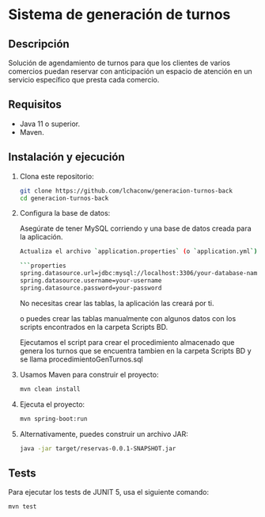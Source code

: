# Sistema de generación de turnos

## Descripción
Solución de agendamiento de turnos para que los clientes de varios comercios puedan reservar con anticipación un espacio de atención en un servicio específico que presta cada comercio.

## Requisitos

- Java 11 o superior.
- Maven.

## Instalación y ejecución

1. Clona este repositorio:
    ```bash
    git clone https://github.com/lchaconw/generacion-turnos-back
    cd generacion-turnos-back
    ```

2. Configura la base de datos:

   Asegúrate de tener MySQL corriendo y una base de datos creada para la aplicación.

    ```bash
    Actualiza el archivo `application.properties` (o `application.yml`) con los detalles de conexión a tu base de datos:

    ```properties
   spring.datasource.url=jdbc:mysql://localhost:3306/your-database-name
   spring.datasource.username=your-username
   spring.datasource.password=your-password
    ```

   No necesitas crear las tablas, la aplicación las creará por ti.

   o puedes crear las tablas manualmente con algunos datos con los scripts encontrados en la carpeta Scripts BD.

   Ejecutamos el script para crear el procedimiento almacenado que genera los turnos que se encuentra tambien en la
   carpeta Scripts BD y se llama procedimientoGenTurnos.sql

3. Usamos Maven para construir el proyecto:
    ```bash
    mvn clean install
    ```

4. Ejecuta el proyecto:
    ```bash
    mvn spring-boot:run
    ```

5. Alternativamente, puedes construir un archivo JAR:
    ```bash
    java -jar target/reservas-0.0.1-SNAPSHOT.jar
    ```

## Tests

Para ejecutar los tests de JUNIT 5, usa el siguiente comando:

```bash
mvn test
```

